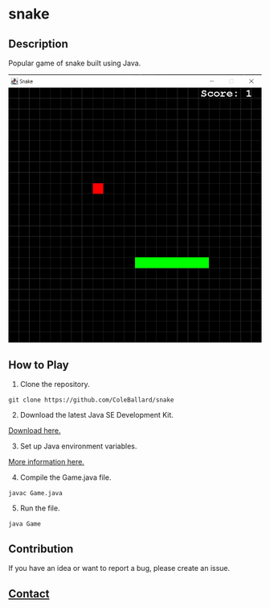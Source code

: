 # snake

## Description

Popular game of snake built using Java.

![Classic game of snake with a large grid, a short green snake in a straight line, with a red target above it and a score of 1 at the top right](https://raw.githubusercontent.com/ColeBallard/snake/main/res/game-capture.PNG)

## How to Play

1. Clone the repository.

```shell
git clone https://github.com/ColeBallard/snake
```

2. Download the latest Java SE Development Kit.

[Download here.](https://www.oracle.com/java/technologies/downloads)

3. Set up Java environment variables.

[More information here.](https://www.javatpoint.com/how-to-run-a-java-program-in-windows-10)

4. Compile the Game.java file.

```shell
javac Game.java
```

5. Run the file.

```shell
java Game
```

## Contribution
If you have an idea or want to report a bug, please create an issue.

## **[Contact](https://coleb.io/contact)**